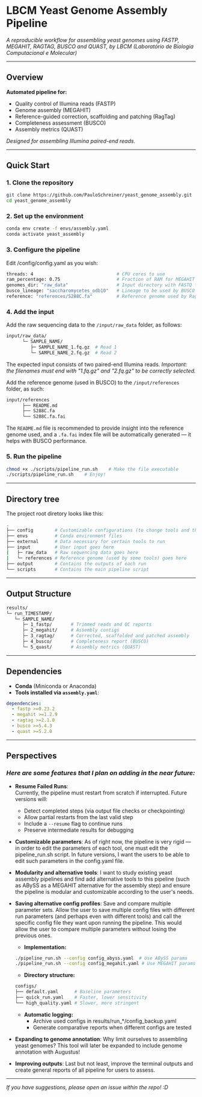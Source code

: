 # LBCM Yeast Genome Assembly Pipeline

*A reproducible workflow for assembling yeast genomes using FASTP, MEGAHIT, RAGTAG, BUSCO and QUAST, by LBCM (Laboratório de Biologia Computacional e Molecular)* 


---


## Overview  
**Automated pipeline for:**  
- Quality control of Illumina reads (FASTP)  
- Genome assembly (MEGAHIT)  
- Reference-guided correction, scaffolding and patching (RagTag)  
- Completeness assessment (BUSCO)  
- Assembly metrics (QUAST)  

*Designed for assembling Illumina paired-end reads.*

---


## Quick Start  

### 1. Clone the repository  

```bash  
git clone https://github.com/PauloSchreiner/yeast_genome_assembly.git  
cd yeast_genome_assembly
```

### 2. Set up the environment

```bash
conda env create -f envs/assembly.yaml  
conda activate yeast_assembly  
```

### 3. Configure the pipeline

Edit /config/config.yaml as you wish:
```bash
threads: 4                               # CPU cores to use  
ram_percentage: 0.75                     # Fraction of RAM for MEGAHIT (0-1)  
genomes_dir: "raw_data"                  # Input directory with FASTQ files  
busco_lineage: "saccharomycetes_odb10"   # Lineage to be used by BUSCO
reference: "references/S288C.fa"         # Reference genome used by RagTag 
```

### 4. Add the input

Add the raw sequencing data to the ```/input/raw_data``` folder, as follows:
```bash
input/raw_data/  
      └─ SAMPLE_NAME/  
         ├─ SAMPLE_NAME_1.fq.gz  # Read 1  
         └─ SAMPLE_NAME_2.fq.gz  # Read 2  
```
The expected input consists of two paired-end Illumina reads. 
*Important: the filenames must end with "1.fq.gz" and "2.fq.gz" to be correctly selected.*


Add the reference genome (used in BUSCO) to the ```/input/references``` folder, as such:
```bash
input/references
      ├── README.md
      ├── S288C.fa
      └── S288C.fa.fai
```
The ```README.md``` file is recommended to provide insight into the reference genome used, and a ```.fa.fai``` index file will be automatically generated — it helps with BUSCO performance. 

### 5. Run the pipeline
```bash
chmod +x ./scripts/pipeline_run.sh    # Make the file executable
./scripts/pipeline_run.sh    # Enjoy!
```


--- 

## Directory tree

The project root diretory looks like this:
```bash
.
├── config        # Customizable configurations (to change tools and their parameters)
├── envs          # Conda environment files 
├── external      # Data necessary for certain tools to run 
├── input         # User input goes here
|   ├─ raw_data   # Raw sequencing data goes here  
|   └─ references # Reference genome (used by some tools) goes here
├── output        # Contains the outputs of each run
└── scripts       # Contains the main pipeline script
```


---


## Output Structure

```bash
results/  
└─ run_TIMESTAMP/  
   └─ SAMPLE_NAME/  
      ├─ 1_fastp/       # Trimmed reads and QC reports  
      ├─ 2_megahit/     # Assembly contigs  
      ├─ 3_ragtag/      # Corrected, scaffolded and patched assembly  
      ├─ 4_busco/       # Completeness report (BUSCO)  
      └─ 5_quast/       # Assembly metrics (QUAST)  
```

--- 


## Dependencies

- **Conda** (Miniconda or Anaconda)
- **Tools installed via `assembly.yaml`**:
```yaml
dependencies:
  - fastp >=0.23.2
  - megahit >=1.2.9
  - ragtag >=2.1.0
  - busco >=5.4.3
  - quast >=5.2.0
```

---


## Perspectives

### *Here are some features that I plan on adding in the near future:*

- **Resume Failed Runs**:  
    Currently, the pipeline must restart from scratch if interrupted. Future versions will:
    - Detect completed steps (via output file checks or checkpointing)
    - Allow partial restarts from the last valid step  
    - Include a `--resume` flag to continue runs  
    - Preserve intermediate results for debugging  

    
- **Customizable parameters**: 
    As of right now, the pipeline is very rigid — in order to edit the parameters of each tool, one must edit the pipeline_run.sh script. In future versions, I want the users to be able to edit such parameters in the config.yaml file.


- **Modularity and alternative tools**: 
    I want to study existing yeast assembly pipelines and find add alternative tools to this pipeline (such as ABySS as a MEGAHIT alternative for the assembly step) and ensure the pipeline is modular and customizable according to the user's needs.


- **Saving alternative config profiles**: 
    Save and compare multiple parameter sets. Allow the user to save multiple config files with different run parameters (and perhaps even with different tools) and call the specific config file they want upon running the pipeline. This would allow the user to compare multiple parameters without losing the previous ones. 
    - **Implementation:**
    ```bash
    ./pipeline_run.sh --config config_abyss.yaml  # Use ABySS params
    ./pipeline_run.sh --config config_megahit.yaml # Use MEGAHIT params
    ```

    - **Directory structure:**
    ```bash
    configs/
    ├── default.yaml      # Baseline parameters
    ├── quick_run.yaml    # Faster, lower sensitivity
    └── high_quality.yaml # Slower, more stringent
    ``` 
    
    - **Automatic logging:**
      - Archive used configs in results/run_*/config_backup.yaml
      - Generate comparative reports when different configs are tested


- **Expanding to genome annotation**:
    Why limit ourselves to assembling yeast genomes? This tool will later be expanded to include genome annotation with Augustus! 

- **Improving outputs**:
    Last but not least, improve the terminal outputs and create general reports of all pipeline for users to assess.  

---

*If you have suggestions, please open an issue within the repo! :D*


